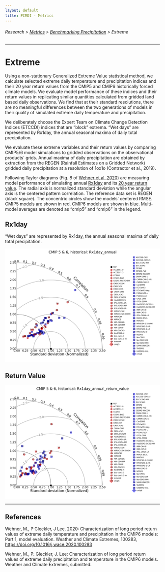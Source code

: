 ```yaml
---
layout: default
title: PCMDI - Metrics
---
```

###### Research > [Metrics][Metrics] > [Benchmarking Precipitation][precip] > Extreme
---

# Extreme 

Using a non-stationary Generalized Extreme Value statistical method, we calculate selected extreme daily temperature and precipitation indices and their 20 year return values from the CMIP5 and CMIP6 historically forced climate models. We evaluate model performance of these indices and their return values in replicating similar quantities calculated from gridded land based daily observations. We find that at their standard resolutions, there are no meaningful differences between the two generations of models in their quality of simulated extreme daily temperature and precipitation.

We deliberately choose the Expert Team on Climate Change Detection Indices (ETCCDI) indices that are “block” extrema. “Wet days” are represented by Rx1day, the annual seasonal maxima of daily total precipitation.

We evaluate these extreme variables and their return values by comparing CMIP5/6 model simulations to gridded observations on the observational products' grids. Annual maxima of daily precipitation are obtained by extraction from the REGEN (Rainfall Estimates on a Gridded Network) gridded daily precipitation at a resolution of 1ox1o (Contractor et al., 2019). 

Following Taylor diagrams (Fig. 8 of [Wehner et al. 2020][wehner2020]) are measuring model performance of simulating annual [Rx1day](#rx1day) and its [20 year return value](#return). The radial axis is normalized standard deviation while the angular axis is the centered pattern correlation. The reference data set is REGEN (black square). The concentric circles show the models’ centered RMSE. CMIP5 models are shown in red. CMIP6 models are shown in blue. Multi-model averages are denoted as “cmip5” and “cmip6” in the legend.

## <a name="rx1day"></a>Rx1day

“Wet days” are represented by Rx1day, the annual seasonal maxima of daily total precipitation.

<img src="taylor_diagram_cmip5and6_historical_Rx1day_annual.png" alt="Rx1day">

## <a name="return"></a>Return Value

<img src="taylor_diagram_cmip5and6_historical_Rx1day_annual_return_value.png" alt="Return Value">

<br/>



---

## References

Wehner, M., P Gleckler, J Lee, 2020: Characterization of long period return values of extreme daily temperature and precipitation in the CMIP6 models: Part 1, model evaluation.  Weather and Climate Extremes, 100283, https://doi.org/10.1016/j.wace.2020.100283

Wehner, M., P. Gleckler, J. Lee: Characterization of long period return values of extreme daily precipitation and temperature in the CMIP6 models. Weather and Climate Extremes, submitted.

[wehner2020]: https://doi.org/10.1016/j.wace.2020.100283

[Metrics]:{{site.baseurl}}/research/metrics
[precip]:{{site.baseurl}}/research/metrics/precip
